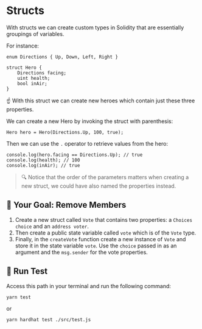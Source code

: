 # Structs

With structs we can create custom types in Solidity that are essentially groupings of variables.

For instance:

```solidity
enum Directions { Up, Down, Left, Right }

struct Hero {
    Directions facing;
    uint health;
    bool inAir;
}
```

☝️ With this struct we can create new heroes which contain just these three properties.

We can create a new Hero by invoking the struct with parenthesis:

```solidity
Hero hero = Hero(Directions.Up, 100, true);
```

Then we can use the `.` operator to retrieve values from the hero:

```solidity
console.log(hero.facing == Directions.Up); // true
console.log(health); // 100
console.log(inAir); // true
```

> 🔍 Notice that the order of the parameters matters when creating a new struct, we could have also named the properties instead.

## 🏁 Your Goal: Remove Members

1. Create a new struct called `Vote` that contains two properties: a `Choices choice` and an `address voter`.
2. Then create a public state variable called `vote` which is of the `Vote` type.
3. Finally, in the `createVote` function create a new instance of `Vote` and store it in the state variable `vote`. Use the `choice` passed in as an argument and the `msg.sender` for the vote properties.

## 🧪 Run Test
Access this path in your terminal and run the following command:

```bash
yarn test
```
or

```bash
yarn hardhat test ./src/test.js
```